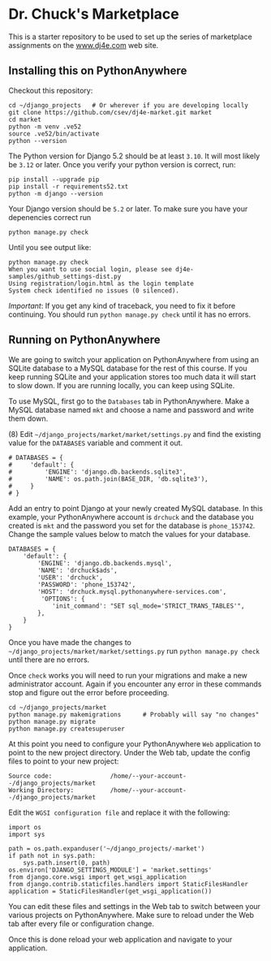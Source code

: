 
Dr. Chuck's Marketplace
========================

This is a starter repository to be used to set up the series of
marketplace assignments on the www.dj4e.com web site.

Installing this on PythonAnywhere
---------------------------------

Checkout this repository:

    cd ~/django_projects   # Or wherever if you are developing locally
    git clone https://github.com/csev/dj4e-market.git market
    cd market
    python -m venv .ve52
    source .ve52/bin/activate
    python --version

The Python version for Django 5.2 should be at least `3.10`.  It will most likely be
`3.12` or later.  Once you verify your python version is correct, run:

    pip install --upgrade pip
    pip install -r requirements52.txt
    python -m django --version

Your Django version should be `5.2` or later.  To make sure you have your depenencies
correct run

    python manage.py check

Until you see output like:

    python manage.py check
    When you want to use social login, please see dj4e-samples/github_settings-dist.py
    Using registration/login.html as the login template
    System check identified no issues (0 silenced).

*Important*: If you get any kind of traceback, you need to fix it before continuing.
You should run `python manage.py check` until it has no errors.

Running on PythonAnywhere
-------------------------

We are going to switch your application on PythonAnywhere from using an
SQLite database to a MySQL database for the rest of this course.  If you keep running
SQLite and your application stores too much data it will start to slow down.
If you are running locally, you can keep using SQLite.

To use MySQL, first go to the `Databases` tab in PythonAnywhere. Make a MySQL database
named `mkt` and choose a name and password and write them down.

(8) Edit `~/django_projects/market/market/settings.py` and find the existing
value for the `DATABASES` variable and comment it out.

    # DATABASES = {
    #     'default': {
    #         'ENGINE': 'django.db.backends.sqlite3',
    #         'NAME': os.path.join(BASE_DIR, 'db.sqlite3'),
    #     }
    # }

Add an entry to point Django at your newly created MySQL database.  In this example,
your PythonAnywhere account is `drchuck` and the database you created is `mkt` and
the password you set for the database is `phone_153742`.   Change the sample values below
to match the values for your database.

    DATABASES = {
        'default': {
            'ENGINE': 'django.db.backends.mysql',
            'NAME': 'drchuck$ads',
            'USER': 'drchuck',
            'PASSWORD': 'phone_153742',
            'HOST': 'drchuck.mysql.pythonanywhere-services.com',
             'OPTIONS': {
                'init_command': "SET sql_mode='STRICT_TRANS_TABLES'",
            },
        }
    }

Once you have made the changes to `~/django_projects/market/market/settings.py` 
run `python manage.py check` until there are no errors.

Once `check` works you will need to run your migrations and make a new
administrator account.  Again if you encounter any error in these commands
stop and figure out the error before proceeding.

    cd ~/django_projects/market
    python manage.py makemigrations      # Probably will say "no changes"
    python manage.py migrate
    python manage.py createsuperuser

At this point you need to configure your PythonAnywhere `Web` application to
point to the new project directory.
Under the Web tab, update the config files to point to your new project:

    Source code:                /home/--your-account--/django_projects/market
    Working Directory:          /home/--your-account--/django_projects/market

Edit the `WGSI configuration file` and replace it with the following:

    import os
    import sys

    path = os.path.expanduser('~/django_projects/-market')
    if path not in sys.path:
        sys.path.insert(0, path)
    os.environ['DJANGO_SETTINGS_MODULE'] = 'market.settings'
    from django.core.wsgi import get_wsgi_application
    from django.contrib.staticfiles.handlers import StaticFilesHandler
    application = StaticFilesHandler(get_wsgi_application())

You can edit these files and settings in the Web tab to switch between
your various projects on PythonAnywhere.  Make sure to reload under the Web tab after
every file or configuration change.

Once this is done reload your web application and navigate to your application.
